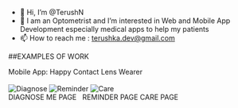 - 👋 Hi, I’m @TerushN
- 👀 I am an Optometrist and I’m interested in Web and Mobile App Development especially medical apps to help my patients
- 📫 How to reach me : terushka.dev@gmail.com

##EXAMPLES OF WORK 

Mobile App: Happy Contact Lens Wearer <br> <br>
![Diagnose](https://user-images.githubusercontent.com/98254788/150837232-987c5444-7751-4376-a248-718c09f925e7.jpg)
![Reminder](https://user-images.githubusercontent.com/98254788/150837237-8582325b-4013-4d6e-b1b8-be4997c749be.jpg)
![Care](https://user-images.githubusercontent.com/98254788/150837240-282e4efd-3319-4e73-9f8a-3bed2ffde429.jpg)<br>
DIAGNOSE ME PAGE   &nbsp;    REMINDER PAGE&nbsp;CARE PAGE&nbsp;

<!---
TerushN/TerushN is a ✨ special ✨ repository because its `README.md` (this file) appears on your GitHub profile.
You can click the Preview link to take a look at your changes.
--->
